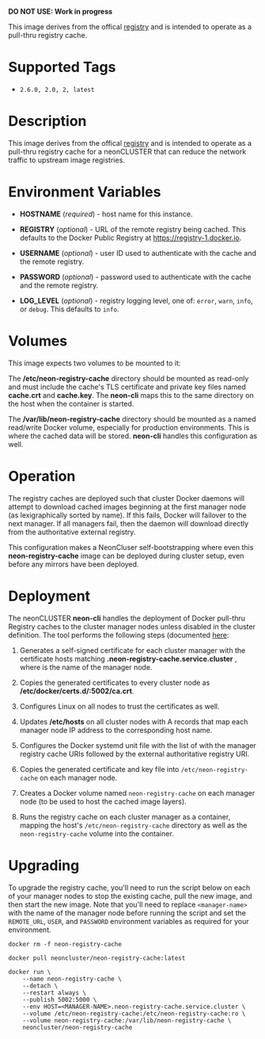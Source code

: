 **DO NOT USE: Work in progress**

This image derives from the offical [registry](https://hub.docker.com/_/registry/) and is intended to operate as a pull-thru registry cache.

# Supported Tags

* `2.6.0, 2.0, 2, latest`

# Description

This image derives from the offical [registry](https://hub.docker.com/_/registry/) and is intended to operate as a pull-thru registry cache for a neonCLUSTER that can reduce the network traffic to upstream image registries.

# Environment Variables

* **HOSTNAME** (*required*) - host name for this instance.

* **REGISTRY** (*optional*) - URL of the remote registry being cached.  This defaults to the Docker Public Registry at https://registry-1.docker.io.

* **USERNAME** (*optional*) - user ID used to authenticate with the cache and the remote registry.

* **PASSWORD** (*optional*) - password used to authenticate with the cache and the remote registry.

* **LOG_LEVEL** (*optional*) - registry logging level, one of: `error`, `warn`, `info`, or `debug`.  This defaults to `info`.

# Volumes

This image expects two volumes to be mounted to it:

The **/etc/neon-registry-cache** directory should be mounted as read-only and must include the cache's TLS certificate and private key files named **cache.crt** and **cache.key**.  The **neon-cli** maps this to the same directory on the host when the container is started.

The **/var/lib/neon-registry-cache** directory should be mounted as a named read/write Docker volume, especially for production environments.  This is where the cached data will be stored.  **neon-cli** handles this configuration as well.

# Operation

The registry caches are deployed such that cluster Docker daemons will attempt to download cached images beginning at the first manager node (as lexigraphically sorted by name).  If this fails, Docker will failover to the next manager.  If all managers fail, then the daemon will download directly from the authoritative external registry.

This configuration makes a NeonCluser self-bootstrapping where even this **neon-registry-cache** image can be deployed during cluster setup, even before any mirrors have been deployed.

# Deployment

The neonCLUSTER **neon-cli** handles the deployment of Docker pull-thru Registry caches to the cluster manager nodes unless disabled in the cluster definition.  The tool performs the following steps (documented [here](https://docs.docker.com/registry/insecure/):

1. Generates a self-signed certificate for each cluster manager with the certificate hosts matching **<MANAGER-NAME>.neon-registry-cache.service.cluster** , where *<MANAGER-NAME>* is the name of the manager node.

2. Copies the generated certificates to every cluster node as **/etc/docker/certs.d/<hostname>:5002/ca.crt**.

3. Configures Linux on all nodes to trust the certificates as well.

4. Updates **/etc/hosts** on all cluster nodes with A records that map each manager node IP address to the corresponding host name.

5. Configures the Docker systemd unit file with the list of with the manager registry cache URIs followed by the external authoritative registry URI. 

6. Copies the generated certificate and key file into `/etc/neon-registry-cache` on each manager node.

7. Creates a Docker volume named `neon-registry-cache` on each manager node (to be used to host the cached image layers).

8. Runs the registry cache on each cluster manager as a container, mapping the host's `/etc/neon-registry-cache` directory as well as the `neon-registry-cache` volume into the container.

# Upgrading

To upgrade the registry cache, you'll need to run the script below on each of your manager nodes to stop the existing cache, pull the new image, and then start the new image.  Note that you'll need to replace `<manager-name>` with the name of the manager node before running the script and set the `REMOTE_URL`, `USER`, and `PASSWORD` environment variables as required for your environment.

````
docker rm -f neon-registry-cache

docker pull neoncluster/neon-registry-cache:latest

docker run \
    --name neon-registry-cache \
    --detach \
    --restart always \
    --publish 5002:5000 \
    --env HOST=<MANAGER-NAME>.neon-registry-cache.service.cluster \
    --volume /etc/neon-registry-cache:/etc/neon-registry-cache:ro \
    --volume neon-registry-cache:/var/lib/neon-registry-cache \
    neoncluster/neon-registry-cache
````
&nbsp;
